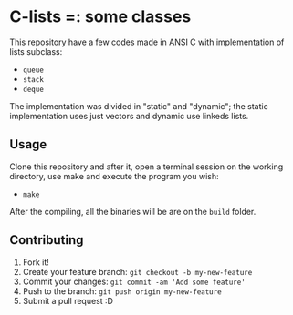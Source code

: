 # C-lists =: some classes 

This repository have a few codes made in ANSI C with implementation of lists subclass:

* `queue`
* `stack`
* `deque`

The implementation was divided in "static" and "dynamic"; the static implementation uses just vectors and dynamic use linkeds lists.

## Usage

Clone this repository and after it, open a terminal session on the working directory, use make and execute the program you wish:
  
* `make`

After the compiling, all the binaries will be are on the `build` folder.

## Contributing

1. Fork it!
2. Create your feature branch: `git checkout -b my-new-feature`
3. Commit your changes: `git commit -am 'Add some feature'`
4. Push to the branch: `git push origin my-new-feature`
5. Submit a pull request :D
